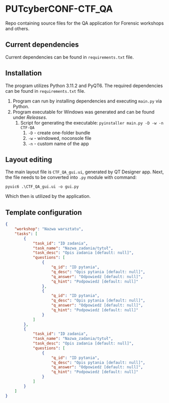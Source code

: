 # PUTcyberCONF-CTF_QA
Repo containing source files for the QA application for Forensic workshops and others.

## Current dependencies

Current dependencies can be found in `requirements.txt` file.

## Installation

The program utilizes Python 3.11.2 and PyQT6. The required dependencies can be found in `requirements.txt` file.

1. Program can run by installing dependencies and executing `main.py` via Python.
2. Program executable for Windows was generated and can be found under *Releases*.
   1. Script for generating the executable: `pyinstaller main.py -D -w -n CTF-QA`
      1. `-D` - create one-folder bundle
      2. `-w` - windowed, noconsole file
      3. `-n` - custom name of the app

## Layout editing

The main layout file is `CTF_QA_gui.ui`, generated by QT Designer app. Next, the file needs to be converted into `.py` module with command:

```
pyuic6 .\CTF_QA_gui.ui -o gui.py
```

Which then is utilized by the application.

## Template configuration

``` json
{
    "workshop": "Nazwa warsztatu",
    "tasks": [
        {
            "task_id": "ID zadania",
            "task_name": "Nazwa_zadania/tytuł",
            "task_desc": "Opis zadania [default: null]",
            "questions": [
                {
                    "q_id": "ID pytania",
                    "q_desc": "Opis pytania [default: null]",
                    "q_answer": "Odpowiedź [default: null]",
                    "q_hint": "Podpowiedź [default: null]"
                },
                {
                    "q_id": "ID pytania",
                    "q_desc": "Opis pytania [default: null]",
                    "q_answer": "Odpowiedź [default: null]",
                    "q_hint": "Podpowiedź [default: null]"
                }
            ]
        },
        {
            "task_id": "ID zadania",
            "task_name": "Nazwa_zadania/tytuł",
            "task_desc": "Opis zadania [default: null]",
            "questions": [
                {
                    "q_id": "ID pytania",
                    "q_desc": "Opis pytania [default: null]",
                    "q_answer": "Odpowiedź [default: null]",
                    "q_hint": "Podpowiedź [default: null]"
                }
            ]
        }
    ]
}
```